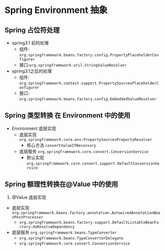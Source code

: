 # Spring Environment 抽象

## Spring 占位符处理

- spring3.1 前的处理
    * 组件: `org.springframework.beans.factory.config.PropertyPlaceholderConfigurer`
    * 接口:`org.springframework.util.StringValueResolver`
- spring3.1之后的处理
    * 组件: `org.springframework.context.support.PropertySourcesPlaceholderConfigurer`
    * 接口: `org.springframework.beans.factory.config.EmbeddedValueResolver`

## Spring 类型转换 在 Environment 中的使用

- Environment 底层实现
    * 底层实现 `org.springframework.core.env.PropertySourcesPropertyResolver`
        * 核心方法  `convertValueIfNecessary`
    * 底层服务 `org.springframework.core.convert.ConversionService`
        * 默认实现 `org.springframework.core.convert.support.DefaultConversionService`

## Spring 额理性转换在@Value 中的使用

1. @Value 底层实现

- 底层实现 `org.springframework.beans.factory.annotation.AutowiredAnnotationBeanPostProcessor`
    * `org.springframework.beans.factory.support.DefaultListableBeanFactory.doResolveDependency`
- 底层服务 `org.springframework.beans.TypeConverter`
    * `org.springframework.beans.TypeConverterDelegate`
    * `org.springframework.core.convert.ConversionService`


